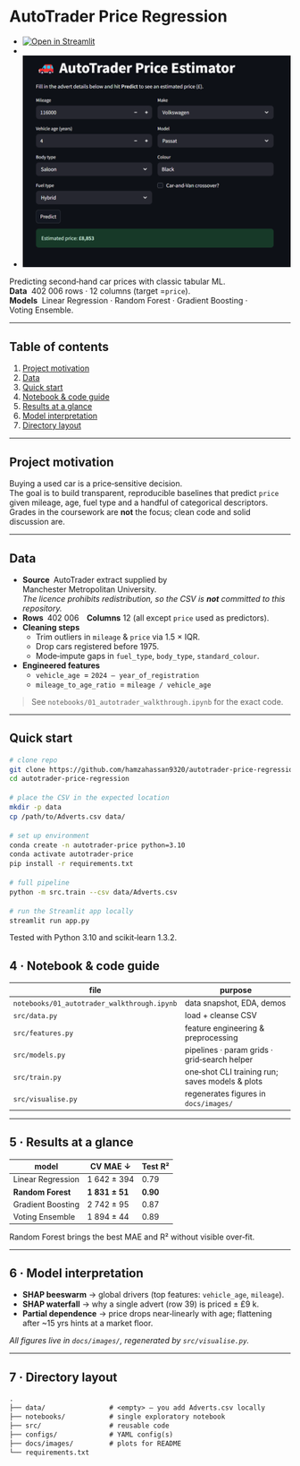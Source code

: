 # AutoTrader Price Regression
+ [![Open in Streamlit](https://static.streamlit.io/badges/streamlit_badge_black.svg)](https://autotraderml.streamlit.app/)
+
+ [![Screenshot of the Streamlit UI](docs/images/app_ui.png)](https://autotraderml.streamlit.app/)


Predicting second‑hand car prices with classic tabular ML.  
**Data**  402 006 rows · 12 columns (target =`price`).  
**Models**  Linear Regression · Random Forest · Gradient Boosting · Voting Ensemble.

---

## Table of contents
1. [Project motivation](#project-motivation)  
2. [Data](#data)  
3. [Quick start](#quick-start)  
4. [Notebook & code guide](#notebook--code-guide)  
5. [Results at a glance](#results-at-a-glance)  
6. [Model interpretation](#model-interpretation)  
7. [Directory layout](#directory-layout)  

---

## Project motivation
Buying a used car is a price‑sensitive decision.  
The goal is to build transparent, reproducible baselines that predict `price`
given mileage, age, fuel type and a handful of categorical descriptors.  
Grades in the coursework are **not** the focus; clean code and solid discussion are.

---

## Data
* **Source** AutoTrader extract supplied by Manchester Metropolitan University.  
  *The licence prohibits redistribution, so the CSV is **not** committed to this repository.*
* **Rows** 402 006 **Columns** 12 (all except `price` used as predictors).
* **Cleaning steps**
  * Trim outliers in `mileage` & `price` via 1.5 × IQR.  
  * Drop cars registered before 1975.  
  * Mode‑impute gaps in `fuel_type`, `body_type`, `standard_colour`.
* **Engineered features**  
  * `vehicle_age` = `2024 – year_of_registration`  
  * `mileage_to_age_ratio` = `mileage / vehicle_age`

> See `notebooks/01_autotrader_walkthrough.ipynb` for the exact code.

---

## Quick start
```bash
# clone repo
git clone https://github.com/hamzahassan9320/autotrader-price-regression.git
cd autotrader-price-regression

# place the CSV in the expected location
mkdir -p data
cp /path/to/Adverts.csv data/

# set up environment
conda create -n autotrader-price python=3.10
conda activate autotrader-price
pip install -r requirements.txt

# full pipeline
python -m src.train --csv data/Adverts.csv

# run the Streamlit app locally
streamlit run app.py
```

Tested with Python 3.10 and scikit‑learn 1.3.2.

## 4 · Notebook & code guide

| file | purpose |
|------|---------|
| `notebooks/01_autotrader_walkthrough.ipynb` | data snapshot, EDA, demos |
| `src/data.py` | load + cleanse CSV |
| `src/features.py` | feature engineering & preprocessing |
| `src/models.py` | pipelines · param grids · grid‑search helper |
| `src/train.py` | one‑shot CLI training run; saves models & plots |
| `src/visualise.py` | regenerates figures in `docs/images/` |

---

## 5 · Results at a glance

| model | CV MAE ↓ | Test R² |
|-------|----------|---------|
| Linear Regression | 1 642 ± 394 | 0.79 |
| **Random Forest** | **1 831 ± 51** | **0.90** |
| Gradient Boosting | 2 742 ± 95 | 0.87 |
| Voting Ensemble | 1 894 ± 44 | 0.89 |

Random Forest brings the best MAE and R² without visible over‑fit.

---

## 6 · Model interpretation

* **SHAP beeswarm** → global drivers (top features: `vehicle_age`, `mileage`).
* **SHAP waterfall** → why a single advert (row 39) is priced ± £9 k.
* **Partial dependence** → price drops near‑linearly with age; flattening after ~15 yrs hints at a market floor.

_All figures live in `docs/images/`, regenerated by `src/visualise.py`._

---

## 7 · Directory layout

```text
.
├── data/                # <empty> – you add Adverts.csv locally
├── notebooks/           # single exploratory notebook
├── src/                 # reusable code
├── configs/             # YAML config(s)
├── docs/images/         # plots for README
└── requirements.txt

```

